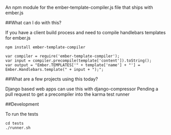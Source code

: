 
An npm module for the ember-template-compiler.js file that ships with ember.js

##What can I do with this?

If you have a client build process and need to compile handlebars templates for ember.js

    npm install ember-template-compiler

    var compiler = require('ember-template-compiler');
    var input = compiler.precompile(template['content']).toString();
    var output = "Ember.TEMPLATES['" + template['name'] + "'] = Ember.Handlebars.template(" + input + ");";

##What are a few projects using this today?

Django based web apps can use this with django-compressor
Pending a pull request to get a precompiler into the karma test runner

##Development

To run the tests

    cd tests
    ./runner.sh
